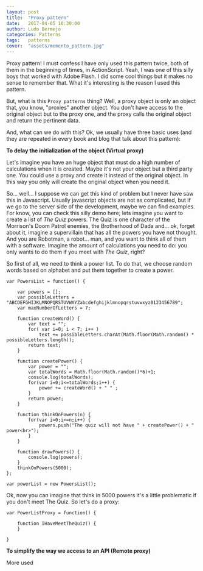 ```yaml
---
layout: post
title:  "Proxy pattern"
date:   2017-04-05 10:30:00
author: Ludo Bermejo
categories: Patterns 
tags:	patterns 
cover:  "assets/memento_pattern.jpg"
---
```


Proxy pattern! I must confess I have only used this pattern twice, both of them in the beginning of times, in ActionScript. Yeah, I was one of this silly boys that worked with Adobe Flash. I did some cool things but it makes no sense to remember that. What it's interesting is the reason I used this pattern.

But, what is this `Proxy patterns` thing? Well, a proxy object is only an object that, you know, "proxies" another object. You don't have access to the original object but to the proxy one, and the proxy calls the original object and return the pertinent data.

And, what can we do with this? Ok, we usually have three basic uses (and they are repeated in every book and blog that talk about this pattern):

__To delay the initialization of the object (Virtual proxy)__

Let's imagine you have an huge object that must do a high number of calculations when it is created. Maybe it's not your object but a third party one. You could use a proxy and create it instead of the original object. In this way you only will create the original object when you need it. 

So... well... I suppose we can get this kind of problem but I never have saw this in Javascript. Usually javascript objects are not as complicated, but if we go to the server side of the development, maybe we can find examples. For know, you can check this silly demo here; lets imagine you want to create a list of _The Quiz_ powers. The Quiz is one character of the Morrison's Doom Patrol enemies, the Brotherhood of Dada and... ok, forget about it, imagine a supervillain that has all the powers you have not thought. And you are Robotman, a robot... man, and you want to think all of them with a software. Imagine the amount of calculations you need to do: you only wants to do them if you meet with _The Quiz_, right? 

So first of all, we need to think a power list. To do that, we choose random words based on alphabet and put them together to create a power.

    var PowersList = function() {

        var powers = [];
        var possibleLetters = "ABCDEFGHIJKLMNOPQRSTUVWXYZabcdefghijklmnopqrstuvwxyz0123456789";
        var maxNumberOfLetters = 7;

        function createWord() {
            var text = "";
            for( var i=0; i < 7; i++ )
                text += possibleLetters.charAt(Math.floor(Math.random() * possibleLetters.length));
            return text;
        }

        function createPower() {
            var power = "";
            var totalWords = Math.floor(Math.random()*6)+1;
            console.log(totalWords);
            for(var i=0;i<=totalWords;i++) {
                power += createWord() + " " ;
            }
            return power;
        }

        function thinkOnPowers(n) {
            for(var i=0;i<=n;i++) {
                powers.push("The quiz will not have " + createPower() + " power<br>");
            }
        }
        
        function drawPowers() {
            console.log(powers); 
        }
        thinkOnPowers(5000);
    };

    var powerList = new PowersList();


Ok, now you can imagine that think in 5000 powers it's a little problematic if you don't meet The Quiz. So let's do a proxy:


    var PowerListProxy = function() {
    
        function IHaveMeetTheQuiz() {
        }
    
    }

__To simplify the way we access to an API (Remote proxy)__

More used 

